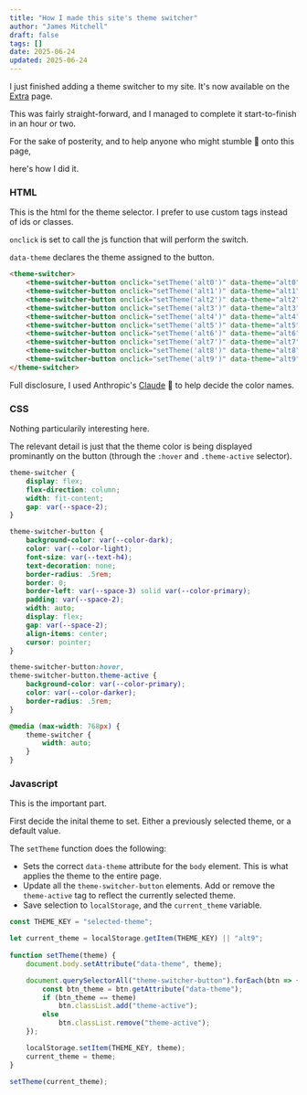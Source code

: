 ```yaml
---
title: "How I made this site's theme switcher"
author: "James Mitchell"
draft: false 
tags: []
date: 2025-06-24
updated: 2025-06-24
---
```


I just finished adding a theme switcher to my site. 
It's now available on the [Extra](/extra) page. 

This was fairly straight-forward, and I managed to complete it start-to-finish in an hour or two. 

For the sake of posterity, and to help anyone who might stumble 👢 onto this page, 

here's how I did it. 

### HTML

This is the html for the theme selector. I prefer to use custom tags instead of ids or classes. 

`onclick` is set to call the js function that will perform the switch. 

`data-theme` declares the theme assigned to the button. 

```html
<theme-switcher> 
    <theme-switcher-button onclick="setTheme('alt0')" data-theme="alt0"> Coral Burst </theme-switcher-button>  
    <theme-switcher-button onclick="setTheme('alt1')" data-theme="alt1"> Sunset Pink </theme-switcher-button>  
    <theme-switcher-button onclick="setTheme('alt2')" data-theme="alt2"> Violet Bloom </theme-switcher-button>  
    <theme-switcher-button onclick="setTheme('alt3')" data-theme="alt3"> Lavender Light </theme-switcher-button>  
    <theme-switcher-button onclick="setTheme('alt4')" data-theme="alt4"> Sky Blue </theme-switcher-button>  
    <theme-switcher-button onclick="setTheme('alt5')" data-theme="alt5"> Ocean Breeze </theme-switcher-button>  
    <theme-switcher-button onclick="setTheme('alt6')" data-theme="alt6"> Mint Fresh </theme-switcher-button>  
    <theme-switcher-button onclick="setTheme('alt7')" data-theme="alt7"> Spring Green </theme-switcher-button>  
    <theme-switcher-button onclick="setTheme('alt8')" data-theme="alt8"> Lime Zest </theme-switcher-button>  
    <theme-switcher-button onclick="setTheme('alt9')" data-theme="alt9"> Golden Honey </theme-switcher-button>  
</theme-switcher>
```

Full disclosure, I used Anthropic's [Claude](https://claude.ai) 🤖 to help decide the color names.  

### CSS 

Nothing particularily interesting here.

The relevant detail is just that the theme color is being displayed prominantly on the button (through the `:hover` and `.theme-active` selector). 

```css
theme-switcher { 
    display: flex;
    flex-direction: column;
    width: fit-content;
    gap: var(--space-2);
}

theme-switcher-button { 
    background-color: var(--color-dark);
    color: var(--color-light);
    font-size: var(--text-h4);
    text-decoration: none;
    border-radius: .5rem;
    border: 0;
    border-left: var(--space-3) solid var(--color-primary); 
    padding: var(--space-2);
    width: auto;
    display: flex;
    gap: var(--space-2);
    align-items: center;
    cursor: pointer;
}

theme-switcher-button:hover, 
theme-switcher-button.theme-active {
    background-color: var(--color-primary);
    color: var(--color-darker);
    border-radius: .5rem;
}

@media (max-width: 768px) {
    theme-switcher { 
        width: auto;
    }
}
```

### Javascript

This is the important part. 

First decide the inital theme to set. Either a previously selected theme, or a default value.

The `setTheme` function does the following: 
- Sets the correct `data-theme` attribute for the `body` element. This is what applies the theme to the entire page. 
- Update all the `theme-switcher-button` elements. Add or remove the `theme-active` tag to reflect the currently selected theme.
- Save selection to `localStorage`, and the `current_theme` variable. 

```javascript
const THEME_KEY = "selected-theme"; 

let current_theme = localStorage.getItem(THEME_KEY) || "alt9"; 
    
function setTheme(theme) { 
    document.body.setAttribute("data-theme", theme); 

    document.querySelectorAll("theme-switcher-button").forEach(btn => { 
        const btn_theme = btn.getAttribute("data-theme"); 
        if (btn_theme == theme) 
            btn.classList.add("theme-active"); 
        else 
            btn.classList.remove("theme-active"); 
    });

    localStorage.setItem(THEME_KEY, theme); 
    current_theme = theme; 
}

setTheme(current_theme);

```

